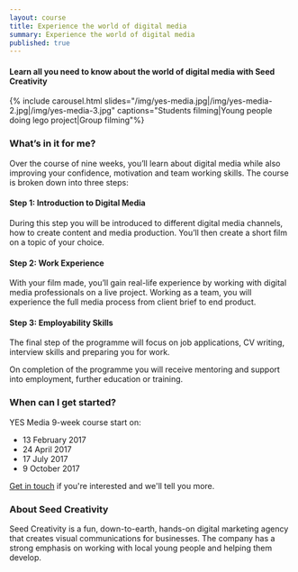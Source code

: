 ```yaml
---
layout: course
title: Experience the world of digital media
summary: Experience the world of digital media
published: true
---
```


#### Learn all you need to know about the world of digital media with Seed Creativity

{% include carousel.html slides="/img/yes-media.jpg|/img/yes-media-2.jpg|/img/yes-media-3.jpg" captions="Students filming|Young people doing lego project|Group filming"%}

### What’s in it for me? 

Over the course of nine weeks, you’ll learn about digital media while also improving your confidence, motivation and team working skills. The course is broken down into three steps:

#### Step 1: Introduction to Digital Media 

During this step you will be introduced to different digital media channels, how to create content and media production.  You’ll then create a short film on a topic of your choice.

#### Step 2: Work Experience 

With your film made, you’ll gain real-life experience by working with digital media professionals on a live project.  Working as a team, you will experience the full media process from client brief to end product.

#### Step 3: Employability Skills

The final step of the programme will focus on job applications, CV writing, interview skills and preparing you for work.

On completion of the programme you will receive mentoring and support into employment, further education or training.

### When can I get started?

YES Media 9-week course start on:

- 13 February 2017
- 24 April 2017
- 17 July 2017
- 9 October 2017

[Get in touch](https://www.yesproject.org/contact/) if you're interested and we'll tell you more.


### About Seed Creativity

Seed Creativity is a fun, down-to-earth, hands-on digital marketing agency that creates visual communications for businesses. The company has a strong emphasis on working with local young people and helping them develop.
